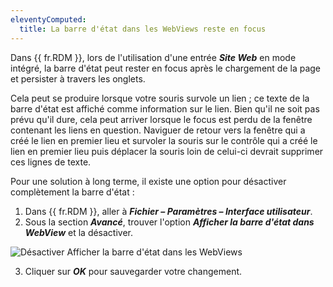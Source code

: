 ```yaml
---
eleventyComputed:
  title: La barre d'état dans les WebViews reste en focus
---
```

Dans {{ fr.RDM }}, lors de l'utilisation d'une entrée ***Site Web*** en mode intégré, la barre d'état peut rester en focus après le chargement de la page et persister à travers les onglets.

Cela peut se produire lorsque votre souris survole un lien ; ce texte de la barre d'état est affiché comme information sur le lien. Bien qu'il ne soit pas prévu qu'il dure, cela peut arriver lorsque le focus est perdu de la fenêtre contenant les liens en question. Naviguer de retour vers la fenêtre qui a créé le lien en premier lieu et survoler la souris sur le contrôle qui a créé le lien en premier lieu puis déplacer la souris loin de celui-ci devrait supprimer ces lignes de texte.

Pour une solution à long terme, il existe une option pour désactiver complètement la barre d'état :
1. Dans {{ fr.RDM }}, aller à ***Fichier – Paramètres – Interface utilisateur***.
1. Sous la section ***Avancé***, trouver l'option ***Afficher la barre d'état dans WebView*** et la désactiver.

![Désactiver Afficher la barre d'état dans les WebViews](https://cdnweb.devolutions.net/docs/docs_en_kb_KB2183.png)

3. Cliquer sur ***OK*** pour sauvegarder votre changement.
